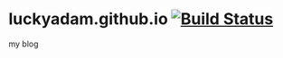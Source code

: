 # luckyadam.github.io [![Build Status](https://travis-ci.org/luckyadam/luckyadam.github.io.svg?branch=master)](https://travis-ci.org/luckyadam/luckyadam.github.io)

my blog
